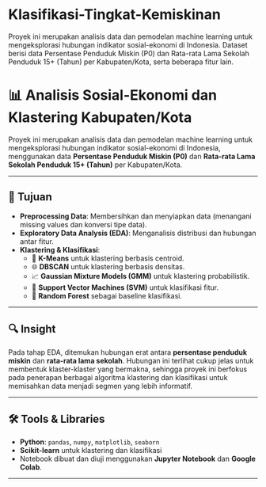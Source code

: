# Klasifikasi-Tingkat-Kemiskinan
Proyek ini merupakan analisis data dan pemodelan machine learning untuk mengeksplorasi hubungan indikator sosial-ekonomi di Indonesia. Dataset berisi data Persentase Penduduk Miskin (P0) dan Rata-rata Lama Sekolah Penduduk 15+ (Tahun) per Kabupaten/Kota, serta beberapa fitur lain.

# 📊 Analisis Sosial-Ekonomi dan Klastering Kabupaten/Kota

Proyek ini merupakan analisis data dan pemodelan machine learning untuk mengeksplorasi hubungan indikator sosial-ekonomi di Indonesia, menggunakan data **Persentase Penduduk Miskin (P0)** dan **Rata-rata Lama Sekolah Penduduk 15+ (Tahun)** per Kabupaten/Kota.

---

## 🎯 Tujuan
- **Preprocessing Data**: Membersihkan dan menyiapkan data (menangani missing values dan konversi tipe data).
- **Exploratory Data Analysis (EDA)**: Menganalisis distribusi dan hubungan antar fitur.
- **Klastering & Klasifikasi**:
  - 🧮 **K-Means** untuk klastering berbasis centroid.
  - 🌐 **DBSCAN** untuk klastering berbasis densitas.
  - 📈 **Gaussian Mixture Models (GMM)** untuk klastering probabilistik.
  - 🎯 **Support Vector Machines (SVM)** untuk klasifikasi fitur.
  - 🌳 **Random Forest** sebagai baseline klasifikasi.

---

## 🔍 Insight
Pada tahap EDA, ditemukan hubungan erat antara **persentase penduduk miskin** dan **rata-rata lama sekolah**. Hubungan ini terlihat cukup jelas untuk membentuk klaster-klaster yang bermakna, sehingga proyek ini berfokus pada penerapan berbagai algoritma klastering dan klasifikasi untuk memisahkan data menjadi segmen yang lebih informatif.

---

## 🛠️ Tools & Libraries
- **Python**: `pandas`, `numpy`, `matplotlib`, `seaborn`
- **Scikit-learn** untuk klastering dan klasifikasi
- Notebook dibuat dan diuji menggunakan **Jupyter Notebook** dan **Google Colab**.

---

